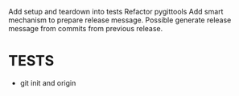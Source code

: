 Add setup and teardown into tests
Refactor pygittools
Add smart mechanism to prepare release message.
Possible generate release message from commits from previous release.


# TESTS
- git init and origin
